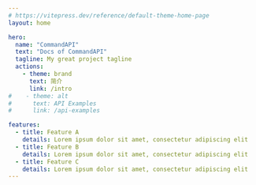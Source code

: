 ```yaml
---
# https://vitepress.dev/reference/default-theme-home-page
layout: home

hero:
  name: "CommandAPI"
  text: "Docs of CommandAPI"
  tagline: My great project tagline
  actions:
    - theme: brand
      text: 简介
      link: /intro
#    - theme: alt
#      text: API Examples
#      link: /api-examples

features:
  - title: Feature A
    details: Lorem ipsum dolor sit amet, consectetur adipiscing elit
  - title: Feature B
    details: Lorem ipsum dolor sit amet, consectetur adipiscing elit
  - title: Feature C
    details: Lorem ipsum dolor sit amet, consectetur adipiscing elit
---
```


